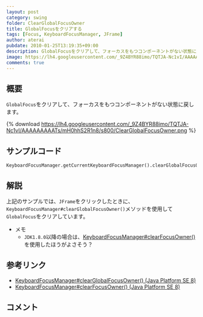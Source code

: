 ```yaml
---
layout: post
category: swing
folder: ClearGlobalFocusOwner
title: GlobalFocusをクリアする
tags: [Focus, KeyboardFocusManager, JFrame]
author: aterai
pubdate: 2010-01-25T13:19:35+09:00
description: GlobalFocusをクリアして、フォーカスをもつコンポーネントがない状態に戻します。
image: https://lh4.googleusercontent.com/_9Z4BYR88imo/TQTJA-Nc1vI/AAAAAAAAATs/mH0hhS2R1n8/s800/ClearGlobalFocusOwner.png
comments: true
---
```

## 概要
`GlobalFocus`をクリアして、フォーカスをもつコンポーネントがない状態に戻します。

{% download https://lh4.googleusercontent.com/_9Z4BYR88imo/TQTJA-Nc1vI/AAAAAAAAATs/mH0hhS2R1n8/s800/ClearGlobalFocusOwner.png %}

## サンプルコード
<pre class="prettyprint"><code>KeyboardFocusManager.getCurrentKeyboardFocusManager().clearGlobalFocusOwner();
</code></pre>

## 解説
上記のサンプルでは、`JFrame`をクリックしたときに、`KeyboardFocusManager#clearGlobalFocusOwner()`メソッドを使用して`GlobalFocus`をクリアしています。

- メモ
    - `JDK1.8.0`以降の場合は、[KeyboardFocusManager#clearFocusOwner()](https://docs.oracle.com/javase/jp/8/docs/api/java/awt/KeyboardFocusManager.html#clearFocusOwner--)を使用したほうがよさそう？

<!-- dummy comment line for breaking list -->

## 参考リンク
- [KeyboardFocusManager#clearGlobalFocusOwner() (Java Platform SE 8)](https://docs.oracle.com/javase/jp/8/docs/api/java/awt/KeyboardFocusManager.html#clearGlobalFocusOwner--)
- [KeyboardFocusManager#clearFocusOwner() (Java Platform SE 8)](https://docs.oracle.com/javase/jp/8/docs/api/java/awt/KeyboardFocusManager.html#clearFocusOwner--)

<!-- dummy comment line for breaking list -->

## コメント
